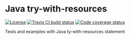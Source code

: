 # Java try-with-resources

[![License](https://img.shields.io/github/license/mabrarov/java-try-with-resources.svg)](https://github.com/mabrarov/java-try-with-resources/tree/master/LICENSE)
[![Travis CI build status](https://travis-ci.org/mabrarov/java-try-with-resources.svg?branch=master)](https://travis-ci.org/mabrarov/java-try-with-resources)
[![Code coverage status](https://codecov.io/gh/mabrarov/java-try-with-resources/branch/master/graph/badge.svg)](https://codecov.io/gh/mabrarov/java-try-with-resources/branch/master)

Tests and examples with Java ty-with-resources statement
